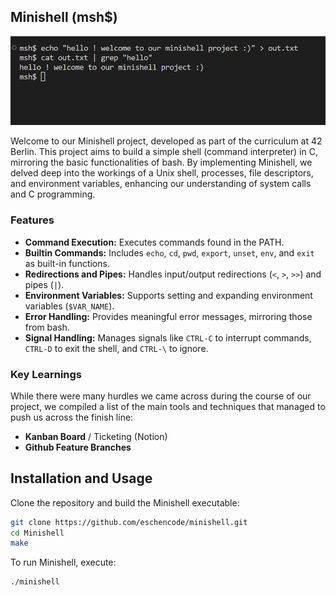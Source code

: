 
## Minishell (msh$)
![minishell](https://github.com/eschencode/minishell/blob/main/minishell%20.png)

Welcome to our Minishell project, developed as part of the curriculum at 42 Berlin. This project aims to build a simple shell (command interpreter) in C, mirroring the basic functionalities of bash. By implementing Minishell, we delved deep into the workings of a Unix shell, processes, file descriptors, and environment variables, enhancing our understanding of system calls and C programming.

### Features
-   **Command Execution:** Executes commands found in the PATH.
-   **Builtin Commands:** Includes `echo`, `cd`, `pwd`, `export`, `unset`, `env`, and `exit` as built-in functions.
-   **Redirections and Pipes:** Handles input/output redirections (`<`, `>`, `>>`) and pipes (`|`).
-   **Environment Variables:** Supports setting and expanding environment variables (`$VAR_NAME`).
-   **Error Handling:** Provides meaningful error messages, mirroring those from bash.
-   **Signal Handling:** Manages signals like `CTRL-C` to interrupt commands, `CTRL-D` to exit the shell, and `CTRL-\` to ignore.

### Key Learnings
While there were many hurdles we came across during the course of our project, we compiled a list of the main tools and techniques that managed to push us across the finish line:
 - **Kanban Board** / Ticketing (Notion)
 - **Github Feature Branches**


## Installation and Usage
Clone the repository and build the Minishell executable:
```bash
git clone https://github.com/eschencode/minishell.git
cd Minishell
make
``` 
To run Minishell, execute:
```bash
./minishell
```
